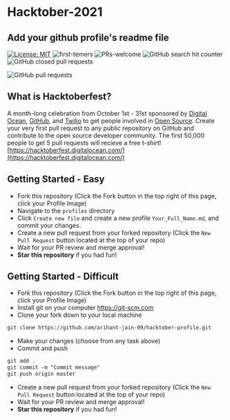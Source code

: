 # Hacktober-2021
## Add your github profile's readme file

[![License: MIT](https://img.shields.io/badge/License-MIT-success.svg)](https://github.com/open-minds/Hacktober-fest-2020/blob/master/LICENSE)
![first-temers](https://img.shields.io/badge/first--timers-friendly-blue)
![PRs-welcome](https://img.shields.io/badge/Pull%20Requests-Welcome-success)
![GitHub search hit counter](https://img.shields.io/github/search/arihant-jain-09/hacktober-profile/hacktoberfest?color=red&style=flat-square)
![GitHub closed pull requests](https://img.shields.io/github/issues-pr-closed/arihant-jain-09/hacktober-profile?style=flat-square)

![GitHub pull requests](https://img.shields.io/github/issues-pr-raw/arihant-jain-09/hacktober-profile?color=green&style=flat-square)

## What is Hacktoberfest?
A month-long celebration from October 1st - 31st sponsored by [Digital Ocean](https://www.digitalocean.com/), [GitHub](https://github.com/), and [Twilio](https://www.twilio.com/) to get people involved in [Open Source](https://github.com/open-source). Create your very first pull request to any public repository on GitHub and contribute to the open source developer community. The first 50,000 people to get 5 pull requests will recieve a free t-shirt!
[https://hacktoberfest.digitalocean.com/](https://hacktoberfest.digitalocean.com/)

## Getting Started - Easy
* Fork this repository (Click the Fork button in the top right of this page, click your Profile Image)
* Navigate to the `profiles` directory
* Click `Create new file` and create a new profile `Your_Full_Name.md`, and commit your changes. 
* Create a new pull request from your forked repository (Click the `New Pull Request` button located at the top of your repo)
* Wait for your PR review and merge approval!
* __Star this repository__ if you had fun!

## Getting Started - Difficult
* Fork this repository (Click the Fork button in the top right of this page, click your Profile Image)
* Install git on your computer https://git-scm.com
* Clone your fork down to your local machine

```markdown
git clone https://github.com/arihant-jain-09/hacktober-profile.git
```

* Make your changes (choose from any task above)
* Commit and push

```markdown
git add .
git commit -m "Commit message"
git push origin master
```
* Create a new pull request from your forked repository (Click the `New Pull Request` button located at the top of your repo)
* Wait for your PR review and merge approval!
* __Star this repository__ if you had fun!
